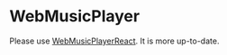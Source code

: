 # WebMusicPlayer

Please use [WebMusicPlayerReact](https://github.com/pinkie860219/WebMusicPlayerReact). It is more up-to-date.
